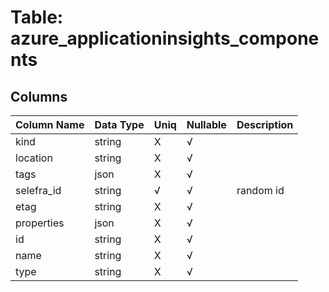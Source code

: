 # Table: azure_applicationinsights_components

## Columns 

|  Column Name   |  Data Type  | Uniq | Nullable | Description | 
|  ----  | ----  | ----  | ----  | ---- | 
| kind | string | X | √ |  | 
| location | string | X | √ |  | 
| tags | json | X | √ |  | 
| selefra_id | string | √ | √ | random id | 
| etag | string | X | √ |  | 
| properties | json | X | √ |  | 
| id | string | X | √ |  | 
| name | string | X | √ |  | 
| type | string | X | √ |  | 


